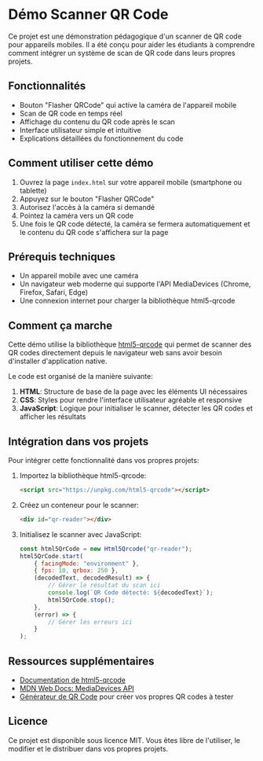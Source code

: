 # Démo Scanner QR Code

Ce projet est une démonstration pédagogique d'un scanner de QR code pour appareils mobiles. Il a été conçu pour aider les étudiants à comprendre comment intégrer un système de scan de QR code dans leurs propres projets.

## Fonctionnalités

- Bouton "Flasher QRCode" qui active la caméra de l'appareil mobile
- Scan de QR code en temps réel
- Affichage du contenu du QR code après le scan
- Interface utilisateur simple et intuitive
- Explications détaillées du fonctionnement du code

## Comment utiliser cette démo

1. Ouvrez la page `index.html` sur votre appareil mobile (smartphone ou tablette)
2. Appuyez sur le bouton "Flasher QRCode"
3. Autorisez l'accès à la caméra si demandé
4. Pointez la caméra vers un QR code
5. Une fois le QR code détecté, la caméra se fermera automatiquement et le contenu du QR code s'affichera sur la page

## Prérequis techniques

- Un appareil mobile avec une caméra
- Un navigateur web moderne qui supporte l'API MediaDevices (Chrome, Firefox, Safari, Edge)
- Une connexion internet pour charger la bibliothèque html5-qrcode

## Comment ça marche

Cette démo utilise la bibliothèque [html5-qrcode](https://github.com/mebjas/html5-qrcode) qui permet de scanner des QR codes directement depuis le navigateur web sans avoir besoin d'installer d'application native.

Le code est organisé de la manière suivante:

1. **HTML**: Structure de base de la page avec les éléments UI nécessaires
2. **CSS**: Styles pour rendre l'interface utilisateur agréable et responsive
3. **JavaScript**: Logique pour initialiser le scanner, détecter les QR codes et afficher les résultats

## Intégration dans vos projets

Pour intégrer cette fonctionnalité dans vos propres projets:

1. Importez la bibliothèque html5-qrcode:
   ```html
   <script src="https://unpkg.com/html5-qrcode"></script>
   ```

2. Créez un conteneur pour le scanner:
   ```html
   <div id="qr-reader"></div>
   ```

3. Initialisez le scanner avec JavaScript:
   ```javascript
   const html5QrCode = new Html5Qrcode("qr-reader");
   html5QrCode.start(
       { facingMode: "environment" },
       { fps: 10, qrbox: 250 },
       (decodedText, decodedResult) => {
           // Gérer le résultat du scan ici
           console.log(`QR Code détecté: ${decodedText}`);
           html5QrCode.stop();
       },
       (error) => {
           // Gérer les erreurs ici
       }
   );
   ```

## Ressources supplémentaires

- [Documentation de html5-qrcode](https://github.com/mebjas/html5-qrcode)
- [MDN Web Docs: MediaDevices API](https://developer.mozilla.org/fr/docs/Web/API/MediaDevices)
- [Générateur de QR Code](https://www.qr-code-generator.com/) pour créer vos propres QR codes à tester

## Licence

Ce projet est disponible sous licence MIT. Vous êtes libre de l'utiliser, le modifier et le distribuer dans vos propres projets.